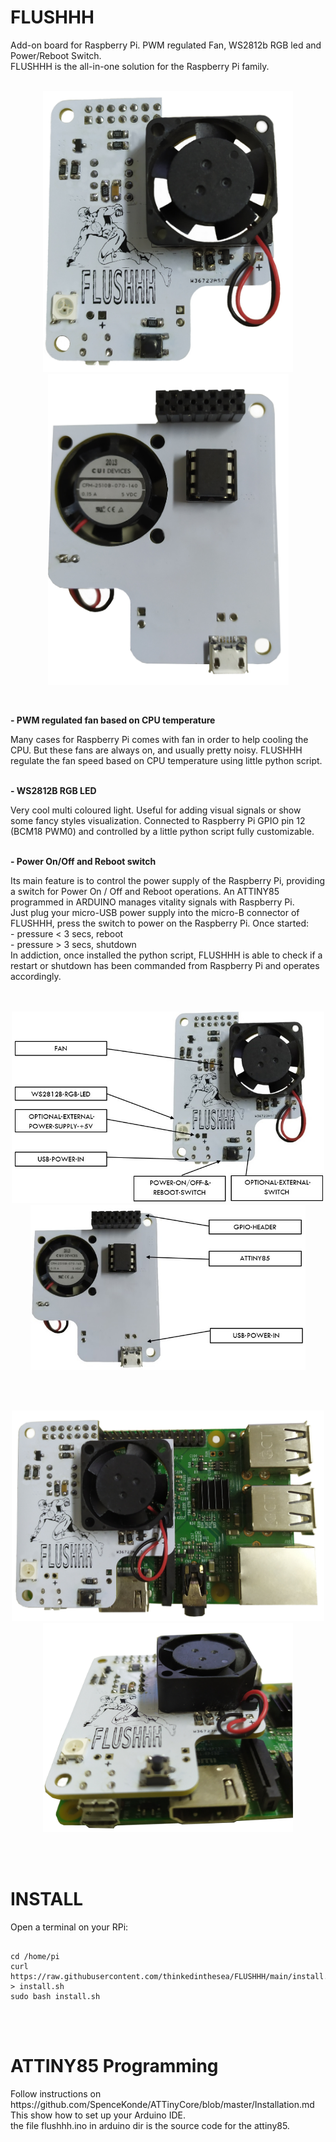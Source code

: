 # FLUSHHH
Add-on board for Raspberry Pi. PWM regulated Fan, WS2812b RGB led and Power/Reboot Switch.<br>
FLUSHHH is the all-in-one solution for the Raspberry Pi family.
<br>
<br>
<p align="center"><img src="https://github.com/thinkedinthesea/FLUSHHH/raw/main/img/front.jpg" width="400">
<img src="https://github.com/thinkedinthesea/FLUSHHH/raw/main/img/rear.jpg" width="385"></p>
<br>
<p><strong>- PWM regulated fan based on CPU temperature</strong></p>
Many cases for Raspberry Pi comes with fan in order to help cooling the CPU. But these fans are always on, and usually pretty noisy. FLUSHHH regulate the fan speed based on CPU temperature using little python script.
<br>
<br>
<p><strong>- WS2812B RGB LED</strong></p>
Very cool multi coloured light. Useful for adding visual signals or show some fancy styles visualization. Connected to Raspberry Pi GPIO pin 12 (BCM18 PWM0) and controlled by a little python script fully customizable.
<br>
<br>
<p><strong>- Power On/Off and Reboot switch</strong></p>
Its main feature is to control the power supply of the Raspberry Pi, providing a switch for Power On / Off and Reboot operations. An ATTINY85 programmed in ARDUINO manages vitality signals with Raspberry Pi.<br>
Just plug your micro-USB power supply into the micro-B connector of FLUSHHH, press the switch to power on the Raspberry Pi. Once started:<br/>
- pressure < 3 secs, reboot<br>
- pressure > 3 secs, shutdown<br>
In addiction, once installed the python script, FLUSHHH is able to check if a restart or shutdown has been commanded from Raspberry Pi and operates accordingly.
<br>
<br>
<br>
<p align="center"><img src="https://github.com/thinkedinthesea/FLUSHHH/raw/main/img/info_front.jpg" width="500">
<img src="https://github.com/thinkedinthesea/FLUSHHH/raw/main/img/info_rear.jpg" width="440"></p>
<br>
<br>
<p align="center"><img src="https://github.com/thinkedinthesea/FLUSHHH/raw/main/img/complete.jpg" width="500">
<img src="https://github.com/thinkedinthesea/FLUSHHH/raw/main/img/usb_small.jpg" width="400"></p>
<br>
<br>
<h1>INSTALL</h1>
Open a terminal on your RPi:<br>
<pre><code>
cd /home/pi
curl https://raw.githubusercontent.com/thinkedinthesea/FLUSHHH/main/install.sh > install.sh
sudo bash install.sh
</code></pre>
<br>
<br>
<h1>ATTINY85 Programming</h1>
Follow instructions on https://github.com/SpenceKonde/ATTinyCore/blob/master/Installation.md<br>
This show how to set up your Arduino IDE.<br>
the file flushhh.ino in arduino dir is the source code for the attiny85.
